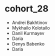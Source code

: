 # cohort_28
- Andrei Bakhtinov
- Mykhailo Kolotailo
- Danil Kurmayev
- Daria
- Denys Babenko
- Daria

